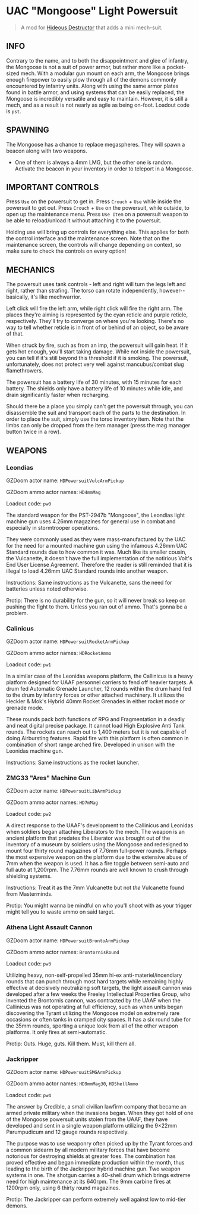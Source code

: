 # UAC "Mongoose" Light Powersuit
> A mod for [Hideous Destructor](https://codeberg.org/mc776/HideousDestructor/) that adds a mini mech-suit.

## INFO

Contrary to the name, and to both the disappointment and glee of infantry, the Mongoose is not a suit
of power armor, but rather more like a pocket-sized mech. With a modular gun mount on each arm,
the Mongoose brings enough firepower to easily plow through all of the demons commonly encountered
by infantry units. Along with using the same armor plates found in battle armor, and using
systems that can be easily replaced, the Mongoose is incredibly versatile and easy to maintain.
However, it is still a mech, and as a result is not nearly as agile as being on-foot. Loadout code is `pst`.

## SPAWNING

The Mongoose has a chance to replace megaspheres. They will spawn a beacon along with two weapons.
- One of them is always a 4mm LMG, but the other one is random. Activate the beacon in your
inventory in order to teleport in a Mongoose.

## IMPORTANT CONTROLS

Press `Use` on the powersuit to get in.
Press `Crouch` + `Use` while inside the powersuit to get out.
Press `Crouch` + `Use` on the powersuit, while outside, to open up the maintenance menu.
Press `Use Item` on a powersuit weapon to be able to reload/unload it without attaching 
it to the powersuit.

Holding use will bring up controls for everything else. This applies for both the control
interface and the maintenance screen. Note that on the maintenance screen, the controls will
change depending on context, so make sure to check the controls on every option!

## MECHANICS

The powersuit uses tank controls - left and right will turn the legs left and right, rather than
strafing. The torso can rotate independently, however--basically, it's like mechwarrior.

Left click will fire the left arm, while right click will fire the right arm. The places they're
aiming is represented by the cyan reticle and purple reticle, respectively. They'll try to
converge on where you're looking. There's no way to tell whether reticle is in front of or behind
of an object, so be aware of that.

When struck by fire, such as from an imp, the powersuit will gain heat. If it gets hot enough, 
you'll start taking damage. While not inside the powersuit, you can tell if it's still beyond 
this threshold if it is smoking. The powersuit, unfortunately, does not protect very well against 
mancubus/combat slug flamethrowers.

The powersuit has a battery life of 30 minutes, with 15 minutes for each battery. The shields
only have a battery life of 10 minutes while idle, and drain significantly faster when recharging.

Should there be a place you simply can't get the powersuit through, you can disassemble the suit
and transport each of the parts to the destination. In order to place the suit, simply use the
torso inventory item. Note that the limbs can only be dropped from the item manager (press
the mag manager button twice in a row).

## WEAPONS

### Leondias
GZDoom actor name: `HDPowersuitVulcArmPickup`

GZDoom ammo actor names: `HD4mmMag`

Loadout code: `pw0`

The standard weapon for the PST-2947b "Mongoose", the Leondias light machine gun uses 4.26mm magazines for general use in combat and especially in stormtrooper operations.

They were commonly used as they were mass-manufactured by the UAC for the need for a mounted machine gun using the infamous 4.26mm UAC Standard rounds due to how common it was. Much like its smaller cousin, the Vulcanette, it doesn't have the full implementation of the notirious Volt's End User License Agreement. Therefore the reader is still reminded that it is illegal to load 4.26mm UAC Standard rounds into another weapon.

Instructions: Same instructions as the Vulcanette, sans the need for batteries unless noted otherwise.

Protip: There is no durability for the gun, so it will never break so keep on pushing the fight to them. Unless you ran out of ammo. That's gonna be a problem.


### Calinicus
GZDoom actor name: `HDPowersuitRocketArmPickup`

GZDoom ammo actor names: `HDRocketAmmo`

Loadout code: `pw1`

In a similar case of the Leonidas weapons platform, the Callinicus is a heavy platform designed for UAAF personnel carriers to fend off heavier targets. A drum fed Automatic Grenade Launcher, 12 rounds within the drum hand fed to the drum by infantry forces or other attached machinery. It utilizes the Heckler & Mok's Hybrid 40mm Rocket Grenades in either rocket mode or grenade mode.

These rounds pack both functions of RPG and Fragmentation in a deadly and neat digital precise package. It cannot load High Explosive Anti Tank rounds. The rockets can reach out to 1,400 meters but it is not capable of doing Airbursting features. Rapid fire with this platform is often common in combination of short range arched fire. Developed in unison with the Leonidas machine gun.

Instructions: Same instructions as the rocket launcher.


### ZMG33 "Ares" Machine Gun
GZDoom actor name: `HDPowersuitLibArmPickup`

GZDoom ammo actor names: `HD7mMag`

Loadout code: `pw2`

A direct response to the UAAF's development to the Callinicus and Leonidas when soldiers began attaching Liberators to the mech. The weapon is an ancient platform that predates the Liberator was brought out of the inventory of a museum by soldiers using the Mongoose and redesigned to mount four thirty round magazines of 7.76mm full-power rounds. Perhaps the most expensive weapon on the platform due to the extensive abuse of 7mm when the weapon is used. It has a fire toggle between semi-auto and full auto at 1,200rpm. The 7.76mm rounds are well known to crush through shielding systems.

Instructions: Treat it as the 7mm Vulcanette but not *the* Vulcanette found from Masterminds.

Protip: You might wanna be mindful on who you'll shoot with as your trigger might tell you to waste ammo on said target.


### Athena Light Assault Cannon
GZDoom actor name: `HDPowersuitBrontoArmPickup`

GZDoom ammo actor names: `BrontornisRound`

Loadout code: `pw3`

Utilizing heavy, non-self-propelled 35mm hi-ex anti-materiel/incendiary rounds that can punch through most hard targets while remaining highly effective at decisively neutralizing soft targets, the light assault cannon was developed after a few weeks the Freeley Intellectual Properties Group, who invented the Brontornis cannon, was contracted by the UAAF when the Callinicus was not operating at full efficiency, such as when units began discovering the Tyrant utilizing the Mongoose model on extremely rare occasions or often tanks in cramped city spaces. It has a six round tube for the 35mm rounds, sporting a unique look from all of the other weapon platforms. It only fires at semi-automatic.

Protip: Guts. Huge, guts. Kill them. Must, kill them all.


### Jackripper
GZDoom actor name: `HDPowersuitSMGArmPickup`

GZDoom ammo actor names: `HD9mmMag30`, `HDShellAmmo`

Loadout code: `pw4`

The answer by Credible, a small civilian lawfirm company that became an armed private military when the invasions began. When they got hold of one of the Mongoose powersuit units stolen from the UAAF, they have developed and sent in a single weapon platform utilizing the 9×22mm Parumpudicum and 12 gauge rounds respectively.

The purpose was to use weaponry often picked up by the Tyrant forces and a common sidearm by all modern military forces that have become notorious for destroying shields at greater foes. The combination has proved effective and began immediate production within the month, thus leading to the birth of the Jackripper hybrid machine gun. Two weapon systems in one. The shotgun carries a 40-shell drum which brings extreme need for high maintenance at its 640rpm. The 9mm carbine fires at 1200rpm only, using 6 thirty round magazines.

Protip: The Jackripper can perform extremely well against low to mid-tier demons.
